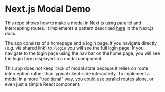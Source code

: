 # Next.js Modal Demo

This repo shows how to make a modal in Next.js using parallel and intercepting routes. It implements a pattern described [here](https://nextjs.org/docs/app/building-your-application/routing/parallel-routes#modals) in the Next.js docs.

The app consists of a homepage and a login page. If you navigate directly (e.g. via shared link) to `/login` you will see the full login page. If you navigate to the login page using the nav bar on the home page, you will see the login form displayed in a modal component.

This app does _not_ keep track of modal state because it relies on route interception rather than typical client-side interactivity. To implement a modal in a more "traditional" way, you could use parallel routes alone, or even just a simple React component.
